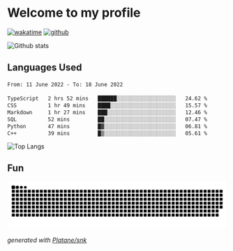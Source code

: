 # Welcome to my profile

[![wakatime](https://wakatime.com/badge/user/82c377cd-a54c-404c-b7df-177b313ca539.svg)](https://wakatime.com/@82c377cd-a54c-404c-b7df-177b313ca539)
[![github](https://img.shields.io/github/followers/xinthose?logo=github&style=plastic)](https://github.com/alanhamlett?tab=followers)

![Github stats](https://github-readme-stats.vercel.app/api?username=xinthose&show_icons=true&theme=radical&count_private=true)

## Languages Used

<!--START_SECTION:waka-->

```text
From: 11 June 2022 - To: 18 June 2022

TypeScript   2 hrs 52 mins   ██████░░░░░░░░░░░░░░░░░░░   24.62 %
CSS          1 hr 49 mins    ████░░░░░░░░░░░░░░░░░░░░░   15.57 %
Markdown     1 hr 27 mins    ███░░░░░░░░░░░░░░░░░░░░░░   12.46 %
SQL          52 mins         ██░░░░░░░░░░░░░░░░░░░░░░░   07.47 %
Python       47 mins         █▓░░░░░░░░░░░░░░░░░░░░░░░   06.81 %
C++          39 mins         █▒░░░░░░░░░░░░░░░░░░░░░░░   05.61 %
```

<!--END_SECTION:waka-->

![Top Langs](https://github-readme-stats.vercel.app/api/top-langs/?username=xinthose)

## Fun
![github contribution grid snake animation](https://raw.githubusercontent.com/xinthose/xinthose/output/github-contribution-grid-snake.svg)

_generated with [Platane/snk](https://github.com/Platane/snk)_
